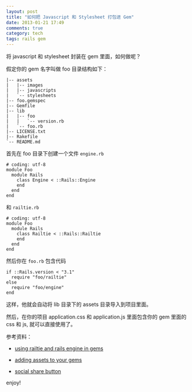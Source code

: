 ```yaml
---
layout: post
title: "如何把 Javascript 和 Stylesheet 打包进 Gem"
date: 2013-01-21 17:49
comments: true
category: tech
tags: rails gem
---
```


将 javascript 和 stylesheet 封装在 gem 里面，如何做呢？

假定你的 gem 名字叫做 foo
目录结构如下：

<!--more-->

    |-- assets
    |   |-- images
    |   |-- javascripts
    |   `-- stylesheets
    |-- foo.gemspec
    |-- Gemfile
    |-- lib
    |   |-- foo
    |   |   `-- version.rb
    |   `-- foo.rb
    |-- LICENSE.txt
    |-- Rakefile
    `-- README.md

首先在 foo 目录下创建一个文件 `engine.rb`

    # coding: utf-8
    module Foo
      module Rails
        class Engine < ::Rails::Engine
        end
      end
    end

和 `railtie.rb`

    # coding: utf-8
    module Foo
      module Rails
        class Railtie < ::Rails::Railtie
        end
      end
    end

然后你在 `foo.rb` 包含代码

    if ::Rails.version < "3.1"
      require "foo/railtie"
    else
      require "foo/engine"
    end

这样，他就会自动将 lib 目录下的 assets 目录导入到项目里面。

然后，在你的项目 application.css 和 application.js 里面包含你的 gem 里面的 css 和 js, 就可以直接使用了。


参考资料：

- [using railtie and rails engine in gems](http://www.tweetegy.com/2012/09/using-railtie-and-rails-engine-in-gems/)

- [adding assets to your gems](http://edgeguides.rubyonrails.org/asset_pipeline.html#adding-assets-to-your-gems)

- [social share button](https://github.com/zlx/social-share-button)

enjoy!

